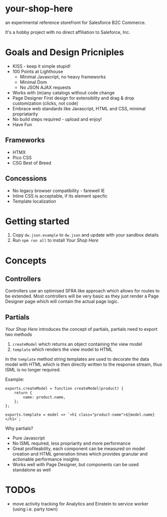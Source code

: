 # your-shop-here
an experimental reference storefront for Salesforce B2C Commerce.

It's a hobby project with no direct affiliation to Saleforce, Inc.

# Goals and Design Pricniples

- KISS - keep it simple stupid!
- 100 Points at Lighthouse
    - Minimal Javascript, no heavy frameworks
    - Minimal Dom
    - No JSON AJAX requests
- Works with (m)any catalogs without code change
- Page Designer First design for extensiblity and drag & drop customization (clicks, not code)
- Embrace web standards like Javascript, HTML and CSS, minimal propriatarity
- No build steps required - upload and enjoy!
- Have Fun

## Frameworks
- HTMX
- Pico CSS
- CSG Best of Breed 

## Concessions
- No legacy browser compatibility - farewell IE
- Inline CSS is acceptable, if its element specfic
- Template localization

# Getting started

1. Copy `dw.json.example` to `dw.json` and update with your sandbox details
2. Run `npm run all` to install _Your Shop Here_

# Concepts

## Controllers

Controllers use an optimised SFRA like approach which allows for routes to be extended. Most controllers will be very basic as they just render a Page Designer page which will contain the actual page logic. 

## Partials

_Your Shop Here_ introduces the concept of partials, partials need to export two methods

1. `createModel` which returns an object containing the view model
2. `template` which renders the view model to HTML

In the `template` method string templates are used to decorate the data model with HTML which is then directly written to the response stream, thus ISML is no longer required.

Example:
```
exports.createModel = function createModel(product) {
    return {
        name: product.name,
    };
};

exports.template = model => `<h1 class="product-name">${model.name}</h1>`;
```

Why partials?
- Pure Javascript
- No ISML required, less propriarity and more performance
- Great profileability, each component can be measured on model creation and HTML generation times which provides granular and actionable performance insights
- Works well with Page Designer, but components can be used standalone as well

# TODOs
- move activity tracking for Analytics and Einstein to service worker (using i.e. party town)
